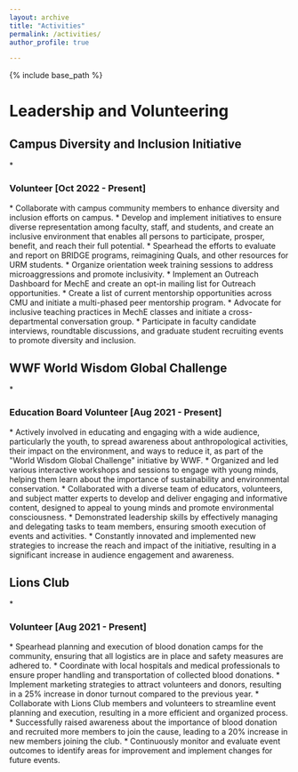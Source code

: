 ```yaml
---
layout: archive
title: "Activities"
permalink: /activities/
author_profile: true

---
```


{% include base_path %}

Leadership and Volunteering
======
<h2>Campus Diversity and Inclusion Initiative</h2>
  * <h3> Volunteer [Oct 2022 - Present]</h3>
    * Collaborate with campus community members to enhance diversity and inclusion efforts on campus.
    * Develop and implement initiatives to ensure diverse representation among faculty, staff, and students, and create an inclusive environment that enables all persons to participate, prosper, benefit, and reach their full potential.
    * Spearhead the efforts to evaluate and report on BRIDGE programs, reimagining Quals, and other resources for URM students.
    * Organize orientation week training sessions to address microaggressions and promote inclusivity.
    * Implement an Outreach Dashboard for MechE and create an opt-in mailing list for Outreach opportunities.
    * Create a list of current mentorship opportunities across CMU and initiate a multi-phased peer mentorship program.
    * Advocate for inclusive teaching practices in MechE classes and initiate a cross-departmental conversation group.
    * Participate in faculty candidate interviews, roundtable discussions, and graduate student recruiting events to promote diversity and inclusion.

<h2>WWF World Wisdom Global Challenge</h2>
  * <h3>Education Board Volunteer [Aug 2021 - Present]</h3>
    * Actively involved in educating and engaging with a wide audience, particularly the youth, to spread awareness about anthropological activities, their impact on the environment, and ways to reduce it, as part of the "World Wisdom Global Challenge" initiative by WWF.
    * Organized and led various interactive workshops and sessions to engage with young minds, helping them learn about the importance of sustainability and environmental conservation. 
    * Collaborated with a diverse team of educators, volunteers, and subject matter experts to develop and deliver engaging and informative content, designed to appeal to young minds and promote environmental consciousness. 
    * Demonstrated leadership skills by effectively managing and delegating tasks to team members, ensuring smooth execution of events and activities.
    * Constantly innovated and implemented new strategies to increase the reach and impact of the initiative, resulting in a significant increase in audience engagement and awareness.

<h2>Lions Club</h2>
* <h3>Volunteer [Aug 2021 - Present]</h3>
  * Spearhead planning and execution of blood donation camps for the community, ensuring that all logistics are in place and safety measures are adhered to.
  * Coordinate with local hospitals and medical professionals to ensure proper handling and transportation of collected blood donations.
  * Implement marketing strategies to attract volunteers and donors, resulting in a 25% increase in donor turnout compared to the previous year.
  * Collaborate with Lions Club members and volunteers to streamline event planning and execution, resulting in a more efficient and organized process.
  * Successfully raised awareness about the importance of blood donation and recruited more members to join the cause, leading to a 20% increase in new members joining the club.
  * Continuously monitor and evaluate event outcomes to identify areas for improvement and implement changes for future events.
